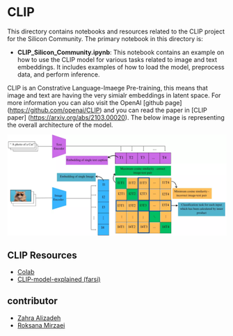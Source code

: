 # CLIP

This directory contains notebooks and resources related to the CLIP project for the Silicon Community. The primary notebook in this directory is:

- **CLIP_Silicon_Community.ipynb**: This notebook contains an example on how to use the CLIP model for various tasks related to image and text embeddings. It includes examples of how to load the model, preprocess data, and perform inference.


CLIP is an Constrative Language-Imaege Pre-training, this means that image and text are having the very simialr embeddings in latent space. For more information you can also visit the OpenAI [github page] (https://github.com/openai/CLIP) and you can read the paper in [CLIP paper] (https://arxiv.org/abs/2103.00020). The below image is representing the overall architecture of the model.


![alt text](image.png)


## CLIP Resources
- [Colab](https://colab.research.google.com/drive/1KvmR5oIGrzatp5vCy60JWO9tSGngyQTv?usp=sharing)
- [CLIP-model-explained (farsi)](https://virgool.io/silicon-brain/%D9%85%D8%AF%D9%84-clip-%D8%A7%D8%B2-%D8%B5%D9%81%D8%B1-%D8%AA%D8%A7-%D8%B5%D8%AF-kj26olguul45)


## contributor
- [Zahra Alizadeh](https://github.com/zahra-alizadeh)
- [Roksana Mirzaei](https://github.com/roksana-mirzaei)



